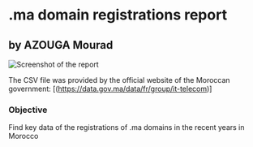 # .ma domain registrations report
## by AZOUGA Mourad
![Screenshot of the report](https://github.com/Mourad-Azouga/Power-BI-Projects/blob/main/.ma_domain_report/Screenshot.png)

The CSV file was provided by the official website of the Moroccan government: [(https://data.gov.ma/data/fr/group/it-telecom)]

### Objective
Find key data of the registrations of .ma domains in the recent years in Morocco
